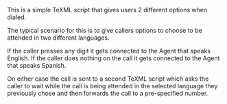 This is a simple TeXML script that gives users 2 different options when dialed.

The typical scenario for this is to give callers options to choose to be attended in two different languages.

If the caller presses any digit it gets connected to the Agent that speaks English.
If the caller does nothing on the call it gets connected to the Agent that speaks Spanish.

On either case the call is sent to a second TeXML script which asks the caller to wait while the call is being attended in the selected language they previously chose and then forwards the call to a pre-specified number.
